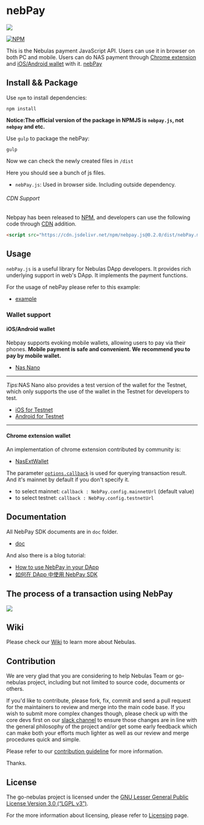 # nebPay

[![](https://data.jsdelivr.com/v1/package/npm/nebpay.js/badge)](https://www.jsdelivr.com/package/npm/nebpay.js)

[![NPM](https://nodei.co/npm/nebpay.js.png)](https://nodei.co/npm/nebpay.js/)

This is the Nebulas payment JavaScript API. Users can use it in browser on both PC and mobile. Users can do NAS payment through [Chrome extension](https://chrome.google.com/webstore/detail/nasextwallet/gehjkhmhclgnkkhpfamakecfgakkfkco) and [iOS/Android wallet]((https://nano.nebulas.io/)) with it. [nebPay](https://github.com/nebulasio/nebPay)


## Install && Package

Use `npm` to install dependencies:

```
npm install
```

 **Notice:The official version of the package in NPMJS is `nebpay.js`, not `nebpay` and etc.**


Use `gulp` to package the nebPay:

```
gulp
```

Now we can check the newly created files in `/dist`

Here you should see a bunch of js files. 

 * `nebPay.js`: Used in browser side. Including outside dependency.

###### CDN Support
Nebpay has been released to [NPM](https://www.npmjs.com/package/nebpay.js), and developers can use the following code through [CDN](https://www.jsdelivr.com/package/npm/nebpay.js) addition.

```html
<script src="https://cdn.jsdelivr.net/npm/nebpay.js@0.2.0/dist/nebPay.min.js"></script>
```

## Usage

`nebPay.js` is a useful library for Nebulas DApp developers. It provides rich underlying support in web's DApp. It implements the payment functions.

For the usage of nebPay please refer to this example:

* [example](examples/example.html) 

### Wallet support

#### iOS/Android wallet
Nebpay supports evoking mobile wallets, allowing users to pay via their phones. **Mobile payment is safe and convenient. We recommend you to pay by mobile wallet.**

* [Nas Nano](https://nano.nebulas.io/)

***
*Tips*:NAS Nano also provides a test version of the wallet for the Testnet, which only supports the use of the wallet in the Testnet for developers to test.

- [iOS for Testnet](itms-services://?action=download-manifest&url=https://testnet.nebulas.io/static/wallet/ios/NASnano.plist)
- [Android for Testnet](https://testnet.nebulas.io/static/wallet/android/nas-nano-Testnet-v1.2.2.apk)

***

#### Chrome extension wallet

An implementation of chrome extension contributed by community is:

* [NasExtWallet](https://chrome.google.com/webstore/detail/nasextwallet/gehjkhmhclgnkkhpfamakecfgakkfkco)

The parameter [`options.callback`](/doc/NebPay_Introduction.md#options) is used for querying transaction result. And it's mainnet by default if you don't specify it. 

* to select mainnet: `callback : NebPay.config.mainnetUrl` (default value)
* to select testnet: `callback : NebPay.config.testnetUrl` 

## Documentation

All NebPay SDK documents are in `doc` folder.

* [doc](/doc)

And also there is a blog tutorial:

* [How to use NebPay in your DApp](https://medium.com/nebulasio/how-to-use-nebpay-in-your-dapp-8e785e560fbb)
* [如何在 DApp 中使用 NebPay SDK](https://blog.csdn.net/ycyzyp/article/details/80261142)

## The process of a transaction using NebPay
![](doc/flow_chart.png)

## Wiki

Please check our [Wiki](https://github.com/nebulasio/wiki) to learn more about Nebulas.

## Contribution

We are very glad that you are considering to help Nebulas Team or go-nebulas project, including but not limited to source code, documents or others.

If you'd like to contribute, please fork, fix, commit and send a pull request for the maintainers to review and merge into the main code base. If you wish to submit more complex changes though, please check up with the core devs first on our [slack channel](http://nebulasio.herokuapp.com) to ensure those changes are in line with the general philosophy of the project and/or get some early feedback which can make both your efforts much lighter as well as our review and merge procedures quick and simple.

Please refer to our [contribution guideline](https://github.com/nebulasio/wiki/blob/master/contribute.md) for more information.

Thanks.

## License

The go-nebulas project is licensed under the [GNU Lesser General Public License Version 3.0 (“LGPL v3”)](https://www.gnu.org/licenses/lgpl-3.0.en.html).

For the more information about licensing, please refer to [Licensing](https://github.com/nebulasio/wiki/blob/master/licensing.md) page.

